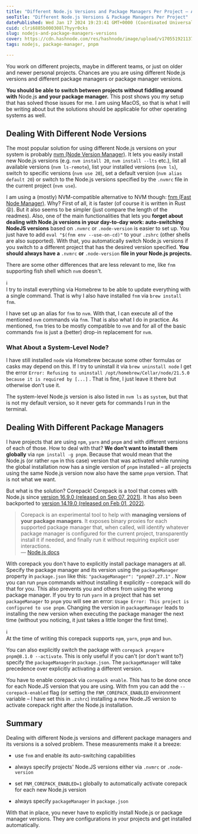 ```yaml
---
title: "Different Node.js Versions and Package Managers Per Project – A Solved Problem"
seoTitle: "Different Node.js Versions & Package Managers Per Project"
datePublished: Wed Jan 17 2024 19:23:41 GMT+0000 (Coordinated Universal Time)
cuid: clri6885b000308l7hyyr0cks
slug: nodejs-and-package-managers-versions
cover: https://cdn.hashnode.com/res/hashnode/image/upload/v1705519211379/6efceea6-04fe-4e65-b0a9-886d3215dfde.png
tags: nodejs, package-manager, pnpm

---
```


You work on different projects, maybe in different teams, or just on older and newer personal projects. Chances are you are using different Node.js versions and different package managers or package manager versions.

**You should be able to switch between projects without fiddling around with** Node.js **and your package manager.** This post shows you my setup that has solved those issues for me. I am using MacOS, so that is what I will be writing about but the solutions should be applicable for other operating systems as well.

## Dealing With Different Node Versions

The most popular solution for using different Node.js versions on your system is probably [nvm (Node Version Manager)](https://github.com/nvm-sh/nvm). It lets you easily install new Node.js versions (e.g. `nvm install 20`, `nvm install --lts` etc.), list all available versions (`nvm ls-remote`), list your installed versions (`nvm ls`), switch to specific versions (`nvm use 20`), set a default version (`nvm alias default 20`) or switch to the Node.js versions specified by the `.nvmrc` file in the current project (`nvm use`).

I am using a (mostly) NVM-compatible alternative to NVM though: [fnm (Fast Node Manager)](https://github.com/Schniz/fnm). Why? First of all, it is faster (of course it is written in Rust 😝). But it also seems to be simpler (just compare the length of the readmes). Also, one of the main functionalities that lets you **forget about dealing with Node.js versions in your day-to-day work: auto-switching NodeJS versions** based on `.nvmrc` or `.node-version` is easier to set up. You just have to add `eval "$(fnm env --use-on-cd)"` to your `.zshrc` (other shells are also supported). With that, you automatically switch Node.js versions if you switch to a different project that has the desired version specified. **You should always have a** `.nvmrc` **or** `.node-version` **file in your Node.js projects.**

There are some other differences that are less relevant to me, like `fnm` supporting fish shell which `nvm` doesn't.

<div data-node-type="callout">
<div data-node-type="callout-emoji">ℹ</div>
<div data-node-type="callout-text">I try to install everything via Homebrew to be able to update everything with a single command. That is why I also have installed <code>fnm</code> via <code>brew install fnm</code>.</div>
</div>

I have set up an alias for `fnm` to `nvm`. With that, I can execute all of the mentioned `nvm` commands via `fnm`. That is also what I do in practice. As mentioned, `fnm` tries to be mostly compatible to `nvm` and for all of the basic commands `fnm` is just a (better) drop-in replacement for `nvm`.

### What About a System-Level Node?

I have still installed `node` via Homebrew because some other formulas or casks may depend on this. If I try to uninstall it via `brew uninstall node` I get the error `Error: Refusing to uninstall /opt/homebrew/Cellar/node/21.5.0 because it is required by [...]` . That is fine, I just leave it there but otherwise don't use it.

The system-level Node.js version is also listed in `nvm ls` as `system`, but that is not my default version, so it never gets for commands I run in the terminal.

## Dealing With Different Package Managers

I have projects that are using `npm`, `yarn` and `pnpm` and with different versions of each of those. How to deal with that? **We don't want to install them globally** via `npm install -g pnpm`. Because that would mean that the Node.js (or rather `npm` in this case) version that was activated while running the global installation now has a single version of `pnpm` installed – all projects using the same Node.js version now also have the same `pnpm` version. That is not what we want.

But what is the solution? Corepack! Corepack is a tool that comes with Node.js since [version 16.9.0 (released on Sep 07, 2021)](https://nodejs.org/en/blog/release/v16.9.0#corepack). It has also been backported to [version 14.19.0 (released on Feb 01, 2022)](https://nodejs.org/en/blog/release/v14.19.0).

> Corepack is an experimental tool to help with **managing versions of your package managers**. It exposes binary proxies for each supported package manager that, when called, will identify whatever package manager is configured for the current project, transparently install it if needed, and finally run it without requiring explicit user interactions.  
> — [Node.js docs](https://nodejs.org/api/corepack.html#corepack)

With corepack you don't have to explicitly install package managers at all. Specify the package manager and its version using the `packageManager` property in `package.json` like this: `"packageManager": "pnpm@7.27.1"` . Now you can run `pnpm` commands without installing it explicitly – corepack will do that for you. This also prevents you and others from using the wrong package manager. If you try to run `yarn` in a project that has set `packageManager` to `pnpm` you will see an error: `Usage Error: This project is configured to use pnpm`. Changing the version in `packageManager` leads to installing the new version when executing the package manager the next time (without you noticing, it just takes a little longer the first time).

<div data-node-type="callout">
<div data-node-type="callout-emoji">ℹ</div>
<div data-node-type="callout-text">At the time of writing this corepack supports <code>npm</code>, <code>yarn</code>, <code>pnpm</code> and <code>bun</code>.</div>
</div>

You can also explicitly switch the package with `corepack prepare pnpm@8.1.0 --activate`. This is only useful if you can't (or don't want to?) specify the `packageManager`in `package.json`. The `packageManager` will take precedence over explicitly activating a different version.

You have to enable corepack via `corepack enable`. This has to be done once for each Node.JS version that you are using. With fnm you can add the `--corepack-enabled` flag (or setting the `FNM_COREPACK_ENABLED` environment variable – I have set this in `.zshrc`) installing a new Node.JS version to activate corepack right after the Node.js installation.

## Summary

Dealing with different Node.js versions and different package managers and its versions is a solved problem. These measurements make it a breeze:

* use `fnm` and enable its auto-switching capabilities
    
* always specify projects' Node.JS versions either via `.nvmrc` or `.node-version`
    
* set `FNM_COREPACK_ENABLED=1` globally to automatically activate corepack for each new Node.js version
    
* always specify `packageManager` in `package.json`
    

With that in place, you never have to explicitly install Node.js or package manager versions. They are configurations in your projects and get installed automatically.